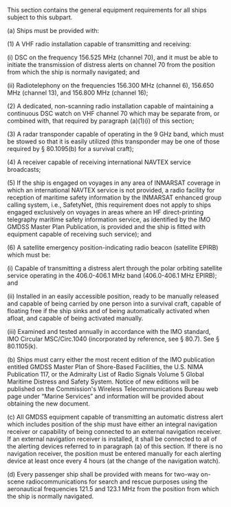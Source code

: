 This section contains the general equipment requirements for all ships subject to this subpart.

(a) Ships must be provided with:

(1) A VHF radio installation capable of transmitting and receiving:

(i) DSC on the frequency 156.525 MHz (channel 70), and it must be able to initiate the transmission of distress alerts on channel 70 from the position from which the ship is normally navigated; and

(ii) Radiotelephony on the frequencies 156.300 MHz (channel 6), 156.650 MHz (channel 13), and 156.800 MHz (channel 16);

(2) A dedicated, non-scanning radio installation capable of maintaining a continuous DSC watch on VHF channel 70 which may be separate from, or combined with, that required by paragraph (a)(1)(i) of this section;

(3) A radar transponder capable of operating in the 9 GHz band, which must be stowed so that it is easily utilized (this transponder may be one of those required by § 80.1095(b) for a survival craft);

(4) A receiver capable of receiving international NAVTEX service broadcasts;

(5) If the ship is engaged on voyages in any area of INMARSAT coverage in which an international NAVTEX service is not provided, a radio facility for reception of maritime safety information by the INMARSAT enhanced group calling system, i.e., SafetyNet, (this requirement does not apply to ships engaged exclusively on voyages in areas where an HF direct-printing telegraphy maritime safety information service, as identified by the IMO GMDSS Master Plan Publication, is provided and the ship is fitted with equipment capable of receiving such service); and

(6) A satellite emergency position-indicating radio beacon (satellite EPIRB) which must be:

(i) Capable of transmitting a distress alert through the polar orbiting satellite service operating in the 406.0-406.1 MHz band (406.0-406.1 MHz EPIRB); and
                

(ii) Installed in an easily accessible position, ready to be manually released and capable of being carried by one person into a survival craft, capable of floating free if the ship sinks and of being automatically activated when afloat, and capable of being activated manually.

(iii) Examined and tested annually in accordance with the IMO standard, IMO Circular MSC/Circ.1040 (incorporated by reference, see § 80.7). See § 80.1105(k).

(b) Ships must carry either the most recent edition of the IMO publication entitled GMDSS Master Plan of Shore-Based Facilities, the U.S. NIMA Publication 117, or the Admiralty List of Radio Signals Volume 5 Global Maritime Distress and Safety System. Notice of new editions will be published on the Commission's Wireless Telecommunications Bureau web page under “Marine Services” and information will be provided about obtaining the new document.

(c) All GMDSS equipment capable of transmitting an automatic distress alert which includes position of the ship must have either an integral navigation receiver or capability of being connected to an external navigation receiver. If an external navigation receiver is installed, it shall be connected to all of the alerting devices referred to in paragraph (a) of this section. If there is no navigation receiver, the position must be entered manually for each alerting device at least once every 4 hours (at the change of the navigation watch).

(d) Every passenger ship shall be provided with means for two-way on-scene radiocommunications for search and rescue purposes using the aeronautical frequencies 121.5 and 123.1 MHz from the position from which the ship is normally navigated.

